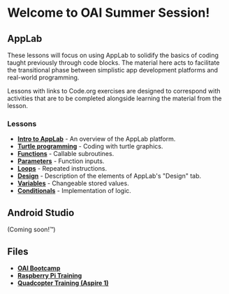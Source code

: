 # Welcome to OAI Summer Session!

## AppLab

<!--These pages contain curricula designed to teach the basics of app development and computer science, with a focus on using coding as a more functionally concrete way to teach more abstract concepts.-->

These lessons will focus on using AppLab to solidify the basics of coding taught previously through code blocks. The material here acts to facilitate the transitional phase between simplistic app development platforms and real-world programming.

Lessons with links to Code.org exercises are designed to correspond with activities that are to be completed alongside learning the material from the lesson.

### Lessons

* **[Intro to AppLab](https://sBondoc.github.io/OAI-Summer-2019/pages/lessons/lesson-00.html)** - An overview of the AppLab platform.
* **[Turtle programming](https://sBondoc.github.io/OAI-Summer-2019/pages/lessons/lesson-01.html)** - Coding with turtle graphics.
* **[Functions](https://sBondoc.github.io/OAI-Summer-2019/pages/lessons/lesson-02.html)** - Callable subroutines.
* **[Parameters](https://sBondoc.github.io/OAI-Summer-2019/pages/lessons/lesson-03.html)** - Function inputs.
* **[Loops](https://sBondoc.github.io/OAI-Summer-2019/pages/lessons/lesson-04.html)** - Repeated instructions.
* **[Design](https://sBondoc.github.io/OAI-Summer-2019/pages/lessons/lesson-05.html)** - Description of the elements of AppLab's "Design" tab.
* **[Variables](https://sBondoc.github.io/OAI-Summer-2019/pages/lessons/lesson-06.html)** - Changeable stored values.
* **[Conditionals](https://sBondoc.github.io/OAI-Summer-2019/pages/lessons/lesson-07.html)** - Implementation of logic.

## Android Studio

(Coming soon!™)


## Files

* **[OAI Bootcamp](https://sbondoc.github.io/OAI-Summer-2019/pages/OAI%20Bootcamp.html)**
* **[Raspberry Pi Training](https://sbondoc.github.io/OAI-Summer-2019/pages/Raspberry%20Pi%20Training.html)**
* **[Quadcopter Training (Aspire 1)](https://sbondoc.github.io/OAI-Summer-2019/pages/Quadcopter%20Training%20(ASPIRE%201).pdf)**
